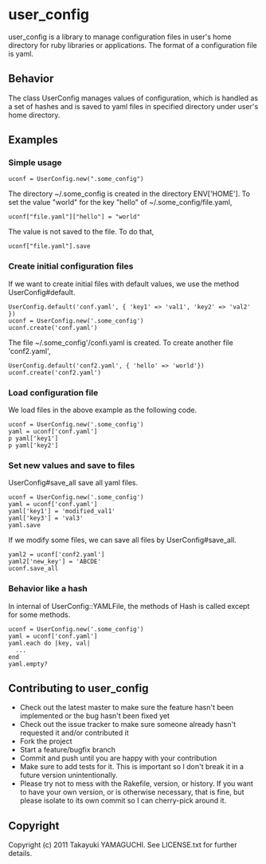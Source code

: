 # user_config

user_config is a library to manage configuration files in user's home directory
for ruby libraries or applications.
The format of a configuration file is yaml.

## Behavior

The class UserConfig manages values of configuration,
which is handled as a set of hashes and is saved to yaml files
in specified directory under user's home directory.

## Examples

### Simple usage

    uconf = UserConfig.new(".some_config")

The directory ~/.some\_config is created in the directory ENV['HOME'].
To set the value "world" for the key "hello" of ~/.some\_config/file.yaml,

    uconf["file.yaml"]["hello"] = "world"

The value is not saved to the file. To do that,

    uconf["file.yaml"].save

### Create initial configuration files

If we want to create initial files with default values,
we use the method UserConfig#default.

    UserConfig.default('conf.yaml', { 'key1' => 'val1', 'key2' => 'val2' })
    uconf = UserConfig.new('.some_config')
    uconf.create('conf.yaml')

The file ~/.some_config'/confi.yaml is created.
To create another file 'conf2.yaml',

    UserConfig.default('conf2.yaml', { 'hello' => 'world'})
    uconf.create('conf2.yaml')

### Load configuration file

We load files in the above example as the following code.

    uconf = UserConfig.new('.some_config')
    yaml = uconf['conf.yaml']
    p yaml['key1']
    p yaml['key2']

### Set new values and save to files

UserConfig#save_all save all yaml files.

    uconf = UserConfig.new('.some_config')
    yaml = uconf['conf.yaml']
    yaml['key1'] = 'modified_val1'
    yaml['key3'] = 'val3'
    yaml.save

If we modify some files, we can save all files by UserConfig#save_all.

    yaml2 = uconf['conf2.yaml']
    yaml2['new_key'] = 'ABCDE'
    uconf.save_all

### Behavior like a hash

In internal of UserConfig::YAMLFile, the methods of Hash is called except for some methods.

    uconf = UserConfig.new('.some_config')
    yaml = uconf['conf.yaml']
    yaml.each do |key, val|
      ...
    end
    yaml.empty?

## Contributing to user_config
 
* Check out the latest master to make sure the feature hasn't been implemented or the bug hasn't been fixed yet
* Check out the issue tracker to make sure someone already hasn't requested it and/or contributed it
* Fork the project
* Start a feature/bugfix branch
* Commit and push until you are happy with your contribution
* Make sure to add tests for it. This is important so I don't break it in a future version unintentionally.
* Please try not to mess with the Rakefile, version, or history. If you want to have your own version, or is otherwise necessary, that is fine, but please isolate to its own commit so I can cherry-pick around it.

## Copyright

Copyright (c) 2011 Takayuki YAMAGUCHI. See LICENSE.txt for
further details.

